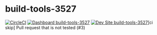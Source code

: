 # build-tools-3527

[![CircleCI](https://circleci.com/gh/pantheon-ci-bot/build-tools-3527.svg?style=shield)](https://circleci.com/gh/pantheon-ci-bot/build-tools-3527)
[![Dashboard build-tools-3527](https://img.shields.io/badge/dashboard-build_tools_3527-yellow.svg)](https://dashboard.pantheon.io/sites/d2fb347e-7b61-4ce2-8cec-5484825d390d#dev/code)
[![Dev Site build-tools-3527](https://img.shields.io/badge/site-build_tools_3527-blue.svg)](http://dev-build-tools-3527.pantheonsite.io/)[ci skip] Pull request that is not tested (#3)
